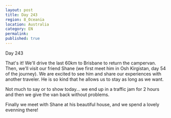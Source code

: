 ```yaml
---
layout: post
title: Day 243
region: 8_Oceania
location: Australia
category: EN
permalink:
published: true
---
```


Day 243

That's it! We'll drive the last 60km to Brisbane to return the campervan. Then, we'll visit our friend Shane (we first meet him in Osh Kirgistan, day 54 of the journey). We are excited to see him and share our experiences with another traveler. He is so kind that he allows us to stay as long as we want.

Not much to say or to show today... we end up in a traffic jam for 2 hours and then we give the van back without problems.

Finally we meet with Shane at his beautiful house, and we spend a lovely evenning there!